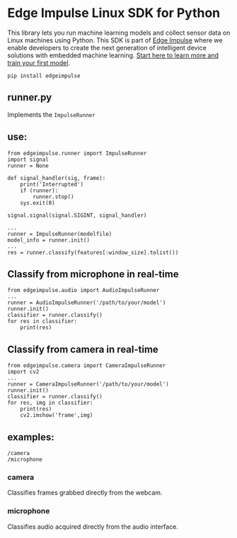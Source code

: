 # Edge Impulse Linux SDK for Python

This library lets you run machine learning models and collect sensor data on Linux machines using Python. This SDK is part of [Edge Impulse](https://www.edgeimpulse.com) where we enable developers to create the next generation of intelligent device solutions with embedded machine learning. [Start here to learn more and train your first model](https://docs.edgeimpulse.com).


`pip install edgeimpulse`

## runner.py

Implements the `ImpulseRunner`

## use:

```
from edgeimpulse.runner import ImpulseRunner
import signal
runner = None

def signal_handler(sig, frame):
    print('Interrupted')
    if (runner):
        runner.stop()
    sys.exit(0)

signal.signal(signal.SIGINT, signal_handler)

...
runner = ImpulseRunner(modelfile)
model_info = runner.init()
...
res = runner.classify(features[:window_size].tolist())
```


## Classify from microphone in real-time

```
from edgeimpulse.audio import AudioImpulseRunner
...
runner = AudioImpulseRunner('/path/to/your/model')
runner.init()
classifier = runner.classify()
for res in classifier:
    print(res)
```

## Classify from camera in real-time

```
from edgeimpulse.camera import CameraImpulseRunner
import cv2
...
runner = CameraImpulseRunner('/path/to/your/model')
runner.init()
classifier = runner.classify()
for res, img in classifier:
    print(res)
    cv2.imshow('frame',img)
```



## examples:

```
/camera
/microphone
```


### camera
Classifies frames grabbed directly from the webcam.

### microphone
Classifies audio acquired directly from the audio interface.
